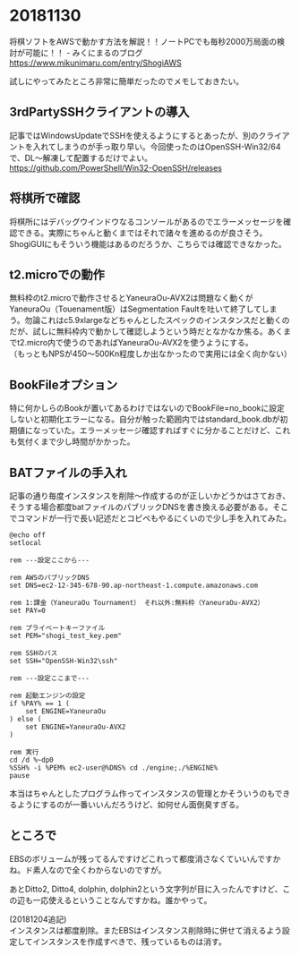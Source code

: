 # 20181130

将棋ソフトをAWSで動かす方法を解説！！ノートPCでも毎秒2000万局面の検討が可能に！！ - みくにまるのブログ
https://www.mikunimaru.com/entry/ShogiAWS

試しにやってみたところ非常に簡単だったのでメモしておきたい。

## 3rdPartySSHクライアントの導入
記事ではWindowsUpdateでSSHを使えるようにするとあったが、別のクライアントを入れてしまうのが手っ取り早い。今回使ったのはOpenSSH-Win32/64で、DL～解凍して配置するだけでよい。
https://github.com/PowerShell/Win32-OpenSSH/releases

## 将棋所で確認
将棋所にはデバッグウインドウなるコンソールがあるのでエラーメッセージを確認できる。実際にちゃんと動くまではそれで諸々を進めるのが良さそう。ShogiGUIにもそういう機能はあるのだろうか、こちらでは確認できなかった。

## t2.microでの動作
無料枠のt2.microで動作させるとYaneuraOu-AVX2は問題なく動くがYaneuraOu（Touenament版）はSegmentation Faultを吐いて終了してしまう。勿論これはc5.9xlargeなどちゃんとしたスペックのインスタンスだと動くのだが、試しに無料枠内で動かして確認しようという時だとなかなか焦る。あくまでt2.micro内で使うのであればYaneuraOu-AVX2を使うようにする。  
（もっともNPSが450～500Kn程度しか出なかったので実用には全く向かない）

## BookFileオプション
特に何かしらのBookが置いてあるわけではないのでBookFile=no_bookに設定しないと初期化エラーになる。自分が触った範囲内ではstandard_book.dbが初期値になっていた。エラーメッセージ確認すればすぐに分かることだけど、これも気付くまで少し時間がかかった。

## BATファイルの手入れ
記事の通り毎度インスタンスを削除～作成するのが正しいかどうかはさておき、そうする場合都度batファイルのパブリックDNSを書き換える必要がある。そこでコマンドが一行で長い記述だとコピペもやるにくいので少し手を入れてみた。

```Batchfile
@echo off
setlocal

rem ---設定ここから---

rem AWSのパブリックDNS
set DNS=ec2-12-345-678-90.ap-northeast-1.compute.amazonaws.com

rem 1:課金（YaneuraOu Tournament） それ以外:無料枠（YaneuraOu-AVX2）
set PAY=0

rem プライベートキーファイル
set PEM="shogi_test_key.pem"

rem SSHのパス
set SSH="OpenSSH-Win32\ssh"

rem ---設定ここまで---

rem 起動エンジンの設定
if %PAY% == 1 (
    set ENGINE=YaneuraOu
) else (
    set ENGINE=YaneuraOu-AVX2
)

rem 実行
cd /d %~dp0
%SSH% -i %PEM% ec2-user@%DNS% cd ./engine;./%ENGINE%
pause
```

本当はちゃんとしたプログラム作ってインスタンスの管理とかそういうのもできるようにするのが一番いいんだろうけど、如何せん面倒臭すぎる。

## ところで
EBSのボリュームが残ってるんですけどこれって都度消さなくていいんですかね。ド素人なので全くわからないのですが。

あとDitto2, Ditto4, dolphin, dolphin2という文字列が目に入ったんですけど、この辺も一応使えるということなんですかね。誰かやって。

(20181204追記)  
インスタンスは都度削除。またEBSはインスタンス削除時に併せて消えるよう設定してインスタンスを作成すべきで、残っているものは消す。
